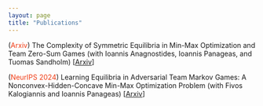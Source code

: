 ```yaml
---
layout: page
title: "Publications"
---
```


(<span style="color: #f03c15;">Arxiv</span>) The Complexity of Symmetric Equilibria in Min-Max Optimization and Team Zero-Sum Games
(with Ioannis Anagnostides, Ioannis Panageas, and Tuomas Sandholm) [[Arxiv](https://www.arxiv.org/abs/2502.08519)]

(<span style="color: #f03c15;">NeurIPS 2024</span>) Learning Equilibria in Adversarial Team Markov Games: A Nonconvex-Hidden-Concave Min-Max Optimization Problem 
(with Fivos Kalogiannis and Ioannis Panageas) [[Arxiv](https://arxiv.org/abs/2410.05673)]


